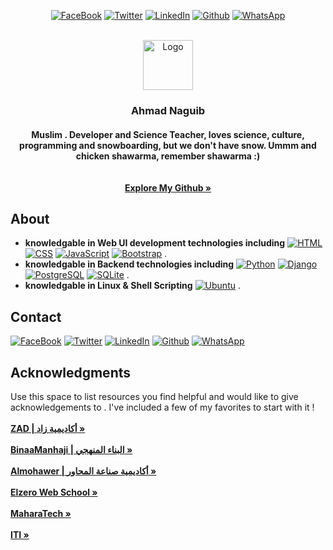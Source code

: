 <div align="center">
  
  
[![FaceBook][FaceBook.com]][FaceBook-url]
[![Twitter][Twitter.com]][Twitter-url]
[![LinkedIn][LinkedIn.com]][LinkedIn-url]
[![Github][Github.com]][Github-url]
[![WhatsApp][WhatsApp.com]][WhatsApp-url]
  
  
</div>

<!-- PROJECT LOGO -->
<br />
<div align="center">
  <a href="https://github.com/AhmadMuhammad2611">
    <img src="" alt="Logo" width="80" height="80">
  </a>

  <h3 align="center">Ahmad Naguib</h3>

  <h4 align="center">
    Muslim . Developer and Science Teacher, loves science, culture, programming and snowboarding, but we don't have snow. Ummm and chicken shawarma,         remember shawarma :)
    <br /><br /><br />
    <a href="https://github.com/AhmadMuhammad2611"><strong>Explore My Github »</strong></a>
  </h4>
</div>



<!-- ABOUT -->
## About

<!-- [![Product Name Screen Shot][product-screenshot]](https://example.com)
 -->
* <strong>knowledgable in Web UI development technologies including</strong> [![HTML][HTML.com]][HTML-url]
                                                            [![CSS][CSS.com]][CSS-url]
                                                            [![JavaScript][JavaScript.com]][JavaScript-url]
                                                            [![Bootstrap][Bootstrap.com]][Bootstrap-url] .
* <strong>knowledgable in Backend technologies including</strong> [![Python][Python.com]][Python-url]
                                                [![Django][Django.com]][Django-url]
                                                [![PostgreSQL][PostgreSQL.com]][PostgreSQL-url]
                                                [![SQLite][SQLite.com]][SQLite-url] .
* <strong>knowledgable in Linux & Shell Scripting</strong> [![Ubuntu][Ubuntu.com]][Ubuntu-url] .


<!-- CONTACT -->
## Contact

[![FaceBook][FaceBook.com]][FaceBook-url]
[![Twitter][Twitter.com]][Twitter-url]
[![LinkedIn][LinkedIn.com]][LinkedIn-url]
[![Github][Github.com]][Github-url]
[![WhatsApp][WhatsApp.com]][WhatsApp-url]


<!-- ACKNOWLEDGMENTS -->
## Acknowledgments

Use this space to list resources you find helpful and would like to give acknowledgements to . I've included a few of my favorites to start with it !
<br /><br />
<a href="https://www.zad-academy.com/"><strong>ZAD | أكاديمية زاد »</strong></a> <br /><br />
<a href="https://www.binaamanhaji.com/"><strong>BinaaManhaji | البناء المنهجي »</strong></a> <br /><br />
<a href="https://almohawer.org/"><strong>Almohawer | أكاديمية صناعة المحاور »</strong></a> <br /><br />
<a href="https://elzero.org/"><strong>Elzero Web School »</strong></a> <br /><br />
<a href="https://maharatech.gov.eg/"><strong>MaharaTech »</strong></a> <br /><br />
<a href="https://www.iti.gov.eg/iti/home"><strong>ITI »</strong></a> <br /><br />

<!---
AhmadMuhammad2611/AhmadMuhammad2611 is a ✨ special ✨ repository because its `README.md` (this file) appears on your GitHub profile.
You can click the Preview link to take a look at your changes.
--->

[product-screenshot]: images/screenshot.png

[HTML-url]: https://html.com
[HTML.com]: https://img.shields.io/badge/HTML5-E34F26?style=for-the-badge&logo=html5&logoColor=white
[CSS-url]: https://developer.mozilla.org/en-US/docs/Web/CSS
[CSS.com]: https://img.shields.io/badge/CSS3-1572B6?style=for-the-badge&logo=css3&logoColor=white
[JavaScript-url]: https://www.javascript.com
[JavaScript.com]: https://img.shields.io/badge/JavaScript-323330?style=for-the-badge&logo=javascript&logoColor=F7DF1E
[Bootstrap-url]: https://getbootstrap.com
[Bootstrap.com]: https://img.shields.io/badge/Bootstrap-563D7C?style=for-the-badge&logo=bootstrap&logoColor=white
[Python-url]: https://www.python.org
[Python.com]: https://img.shields.io/badge/Python-FFD43B?style=for-the-badge&logo=python&logoColor=blue
[Django-url]: https://www.djangoproject.com
[Django.com]: https://img.shields.io/badge/Django-092E20?style=for-the-badge&logo=django&logoColor=green
[PostgreSQL-url]: https://www.postgresql.org
[PostgreSQL.com]: https://img.shields.io/badge/PostgreSQL-316192?style=for-the-badge&logo=postgresql&logoColor=white
[SQLite-url]: https://www.postgresql.org
[SQLite.com]: https://img.shields.io/badge/SQLite-07405E?style=for-the-badge&logo=sqlite&logoColor=white

[FaceBook-url]: https://www.facebook.com/ahmadnaguib2611
[FaceBook.com]: https://img.shields.io/badge/Facebook-1877F2?style=for-the-badge&logo=facebook&logoColor=white
[Twitter-url]: https://www.twitter.com/ahmadnaguib71
[Twitter.com]: https://img.shields.io/badge/Twitter-1DA1F2?style=for-the-badge&logo=twitter&logoColor=white
[LinkedIn-url]: https://www.linkedin.com
[LinkedIn.com]: https://img.shields.io/badge/LinkedIn-0077B5?style=for-the-badge&logo=linkedin&logoColor=white
[Github-url]: https://www.github.com/AhmadMuhammad2611
[Github.com]: https://img.shields.io/badge/GitHub-100000?style=for-the-badge&logo=github&logoColor=white
[WhatsApp-url]: https://api.whatsapp.com/send?phone=%2B201123584210&text=Hi%2C%20Ahmad%0Ait%27s%20nice%20to%20communicate%20with%20you
[WhatsApp.com]: https://img.shields.io/badge/WhatsApp-25D366?style=for-the-badge&logo=whatsapp&logoColor=white

[Windows-url]: https://github.com/AhmadMuhammad2611
[Windows.com]: https://img.shields.io/badge/Windows-0078D6?style=for-the-badge&logo=windows&logoColor=white
[Ubuntu-url]: https://github.com/AhmadMuhammad2611
[Ubuntu.com]: https://img.shields.io/badge/Ubuntu-E95420?style=for-the-badge&logo=ubuntu&logoColor=white

